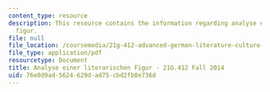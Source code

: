 ```yaml
---
content_type: resource
description: This resource contains the information regarding analyse einer literarischen
  figur.
file: null
file_location: /coursemedia/21g-412-advanced-german-literature-culture-madness-murder-mysteries-fall-2014/76e0d9ad5624629dad75cbd2fb0e736d_MIT21G_412F14_Wk2-3_brain.pdf
file_type: application/pdf
resourcetype: Document
title: Analyse einer literarischen Figur - 21G.412 Fall 2014
uid: 76e0d9ad-5624-629d-ad75-cbd2fb0e736d
---
```

